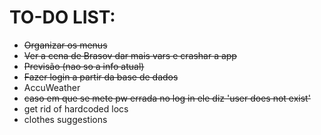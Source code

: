 # TO-DO LIST:
* ~~Organizar os menus~~
* ~~Ver a cena de Brasov dar mais vars e crashar a app~~
* ~~Previsão (nao so a info atual)~~
* ~~Fazer login a partir da base de dados~~
* AccuWeather
* ~~caso em que se mete pw errada no log in ele diz 'user does not exist'~~
* get rid of hardcoded locs
* clothes suggestions